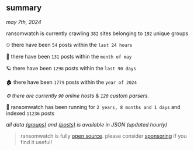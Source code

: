 
## summary
_may 7th, 2024_

ransomwatch is currently crawling `382` sites belonging to `192` unique groups

⏲ there have been `54` posts within the `last 24 hours`

🦈 there have been `131` posts within the `month of may`

🪐 there have been `1298` posts within the `last 90 days`

🏚 there have been `1779` posts within the `year of 2024`

_⚙️ there are currently `90` online hosts & `120` custom parsers._

🦕 ransomwatch has been running for `2 years, 8 months and 1 days` and indexed `11236` posts

_all data  [(groups)](http://ransomwhat.telemetry.ltd/groups) and [(posts)](http://ransomwhat.telemetry.ltd/posts) is available in JSON (updated hourly)_

> ransomwatch is fully [open source](https://github.com/joshhighet/ransomwatch#ransomwatch--). please consider [sponsoring](https://github.com/sponsors/joshhighet) if you find it useful!

